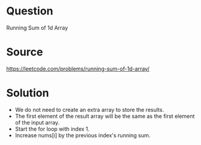 # Question
Running Sum of 1d Array

# Source
https://leetcode.com/problems/running-sum-of-1d-array/

# Solution
 - We do not need to create an extra array to store the results. 
 - The first element of the result array will be the same as the first element of the input array.
 - Start the for loop with index 1.
 - Increase nums[i] by the previous index's running sum.